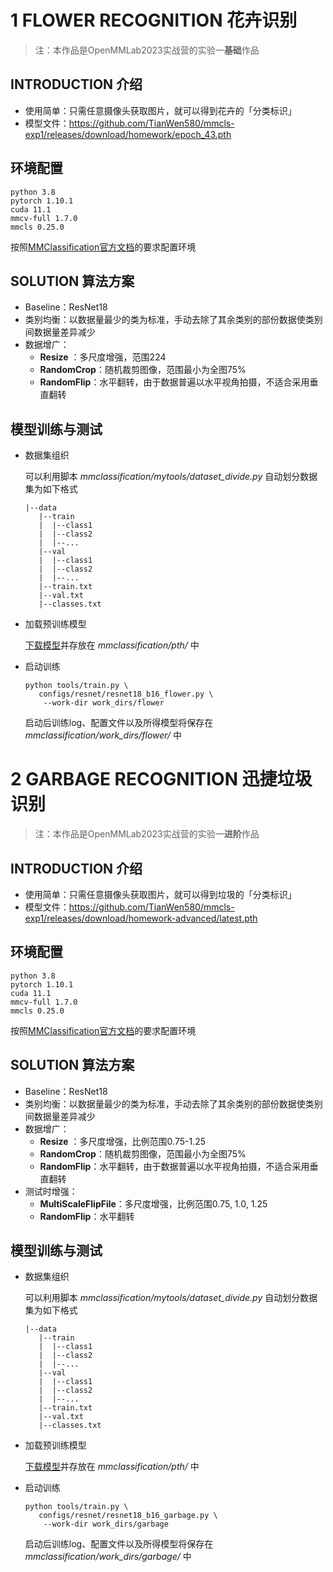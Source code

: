 # 1 FLOWER RECOGNITION 花卉识别

> 注：本作品是OpenMMLab2023实战营的实验一**基础**作品

## INTRODUCTION 介绍

- 使用简单：只需任意摄像头获取图片，就可以得到花卉的「分类标识」
- 模型文件：https://github.com/TianWen580/mmcls-exp1/releases/download/homework/epoch_43.pth

## 环境配置

```shell
python 3.8
pytorch 1.10.1
cuda 11.1
mmcv-full 1.7.0
mmcls 0.25.0
```

按照[MMClassification官方文档](https://mmclassification.readthedocs.io/en/master/install.html)的要求配置环境

## SOLUTION 算法方案

- Baseline：ResNet18
- 类别均衡：以数据量最少的类为标准，手动去除了其余类别的部份数据使类别间数据量差异减少
- 数据增广：
  - **Resize** ：多尺度增强，范围224
  - **RandomCrop**：随机裁剪图像，范围最小为全图75%
  - **RandomFlip**：水平翻转，由于数据普遍以水平视角拍摄，不适合采用垂直翻转

## 模型训练与测试

- 数据集组织

  可以利用脚本 *mmclassification/mytools/dataset_divide.py* 自动划分数据集为如下格式

  ```
  |--data
     |--train
     |  |--class1
     |  |--class2
     |  |--...
     |--val
     |  |--class1
     |  |--class2
     |  |--...
     |--train.txt
     |--val.txt
     |--classes.txt
  ```

  

- 加载预训练模型

  [下载模型](https://download.openmmlab.com/mmclassification/v0/resnet/resnet18_batch256_imagenet_20200708-34ab8f90.pth)并存放在 *mmclassification/pth/* 中

- 启动训练

  ```shell
  python tools/train.py \
     configs/resnet/resnet18_b16_flower.py \
      --work-dir work_dirs/flower
  ```

  启动后训练log、配置文件以及所得模型将保存在 *mmclassification/work_dirs/flower/* 中

# 2 GARBAGE RECOGNITION 迅捷垃圾识别

> 注：本作品是OpenMMLab2023实战营的实验一**进阶**作品

## INTRODUCTION 介绍

- 使用简单：只需任意摄像头获取图片，就可以得到垃圾的「分类标识」
- 模型文件：https://github.com/TianWen580/mmcls-exp1/releases/download/homework-advanced/latest.pth

## 环境配置

```shell
python 3.8
pytorch 1.10.1
cuda 11.1
mmcv-full 1.7.0
mmcls 0.25.0
```

按照[MMClassification官方文档](https://mmclassification.readthedocs.io/en/master/install.html)的要求配置环境

## SOLUTION 算法方案

- Baseline：ResNet18
- 类别均衡：以数据量最少的类为标准，手动去除了其余类别的部份数据使类别间数据量差异减少
- 数据增广：
  - **Resize** ：多尺度增强，比例范围0.75-1.25
  - **RandomCrop**：随机裁剪图像，范围最小为全图75%
  - **RandomFlip**：水平翻转，由于数据普遍以水平视角拍摄，不适合采用垂直翻转
- 测试时增强：
  - **MultiScaleFlipFile**：多尺度增强，比例范围0.75, 1.0, 1.25
  - **RandomFlip**：水平翻转

## 模型训练与测试

- 数据集组织

  可以利用脚本 *mmclassification/mytools/dataset_divide.py* 自动划分数据集为如下格式

  ```
  |--data
     |--train
     |  |--class1
     |  |--class2
     |  |--...
     |--val
     |  |--class1
     |  |--class2
     |  |--...
     |--train.txt
     |--val.txt
     |--classes.txt
  ```

  

- 加载预训练模型

  [下载模型](https://download.openmmlab.com/mmclassification/v0/resnet/resnet18_batch256_imagenet_20200708-34ab8f90.pth)并存放在 *mmclassification/pth/* 中

- 启动训练

  ```shell
  python tools/train.py \
     configs/resnet/resnet18_b16_garbage.py \
      --work-dir work_dirs/garbage
  ```

  启动后训练log、配置文件以及所得模型将保存在 *mmclassification/work_dirs/garbage/* 中